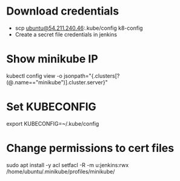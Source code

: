 # Download credentials
- scp ubuntu@54.211.240.46:.kube/config k8-config
- Create a secret file credentials in jenkins

# Show minikube IP
kubectl config view -o jsonpath="{.clusters[?(@.name==\"minikube\")].cluster.server}"

# Set KUBECONFIG
export KUBECONFIG=~/.kube/config

# Change permissions to cert files
sudo apt install -y acl
setfacl -R -m u:jenkins:rwx /home/ubuntu/.minikube/profiles/minikube/

